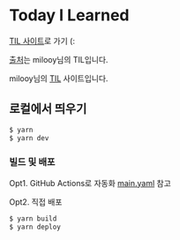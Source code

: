 # Today I Learned

[TIL 사이트](https://jaedeokhan.github.io/TIL)로 가기 (:

[출처](https://github.com/milooy/TIL)는 milooy님의 TIL입니다.

milooy님의 [TIL](http://milooy.github.io/TIL/) 사이트입니다.

## 로컬에서 띄우기
```bash
$ yarn
$ yarn dev
```

### 빌드 및 배포

Opt1. GitHub Actions로 자동화
[main.yaml](https://github.com/milooy/TIL/blob/master/.github/workflows/main.yml) 참고

Opt2. 직접 배포
```bash
$ yarn build
$ yarn deploy
```

